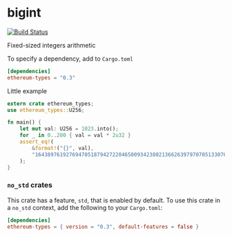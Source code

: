 # bigint

[![Build Status](https://travis-ci.org/paritytech/primitives.svg?branch=master)](https://travis-ci.org/paritytech/primitives)

Fixed-sized integers arithmetic

To specify a dependency, add to `Cargo.toml`

```toml
[dependencies]
ethereum-types = "0.3"
```

Little example

```rust
extern crate ethereum_types;
use ethereum_types::U256;

fn main() {
	let mut val: U256 = 1023.into();
	for _ in 0..200 { val = val * 2u32 }
	assert_eq!(
		&format!("{}", val),
		"1643897619276947051879427220465009342380213662639797070513307648"
	);
}
```

### `no_std` crates

This crate has a feature, `std`, that is enabled by default. To use this crate
in a `no_std` context, add the following to your `Cargo.toml`:

```toml
[dependencies]
ethereum-types = { version = "0.3", default-features = false }
```
